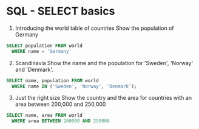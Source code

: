 # SQL - SELECT basics

1. Introducing the world table of countries
Show the population of Germany
```sql
SELECT population FROM world
  WHERE name = 'Germany'
```

2. Scandinavia
Show the name and the population for 'Sweden', 'Norway' and 'Denmark'.
```sql
SELECT name, population FROM world
  WHERE name IN ('Sweden', 'Norway', 'Denmark');
```

3. Just the right size
Show the country and the area for countries with an area between 200,000 and 250,000
```sql
SELECT name, area FROM world
  WHERE area BETWEEN 200000 AND 250000
```